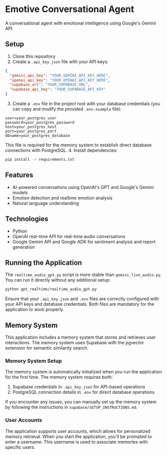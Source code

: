 # Emotive Conversational Agent

A conversational agent with emotional intelligence using Google's Gemini API.

## Setup

1. Clone this repository
2. Create a `.api_key.json` file with your API keys:
```json
{
  "gemini_api_key": "YOUR_GEMINI_API_KEY_HERE",
  "openai_api_key": "YOUR_OPENAI_API_KEY_HERE",
  "supabase_url": "YOUR_SUPABASE_URL",
  "supabase_api_key": "YOUR_SUPABASE_API_KEY"
}
```
3. Create a `.env` file in the project root with your database credentials (you can copy and modify the provided `.env.example` file):
```
user=your_postgres_user
password=your_postgres_password
host=your_postgres_host
port=your_postgres_port
dbname=your_postgres_database
```
   This file is required for the memory system to establish direct database connections with PostgreSQL.
4. Install dependencies:
```bash
pip install -r requirements.txt
```

## Features

- AI-powered conversations using OpenAI's GPT and Google's Gemini models
- Emotion detection and realtime emotion analysis
- Natural language understanding

## Technologies

- Python
- OpenAI real-time API for real-time audio conversations
- Google Gemini API and Google ADK for sentiment analysis and report generation

## Running the Application

The `realtime_audio_gpt.py` script is more stable than `gemini_live_audio.py`. You can run it directly without any additional setup:

```bash
python gpt_realtime/realtime_audio_gpt.py
```

Ensure that your `.api_key.json` and `.env` files are correctly configured with your API keys and database credentials. Both files are mandatory for the application to work properly.

## Memory System

This application includes a memory system that stores and retrieves user interactions. The memory system uses Supabase with the pgvector extension for semantic similarity search.

### Memory System Setup

The memory system is automatically initialized when you run the application for the first time. The memory system requires both:

1. Supabase credentials in `.api_key.json` for API-based operations
2. PostgreSQL connection details in `.env` for direct database operations

If you encounter any issues, you can manually set up the memory system by following the instructions in `supabase/SETUP_INSTRUCTIONS.md`.

### User Accounts

The application supports user accounts, which allows for personalized memory retrieval. When you start the application, you'll be prompted to enter a username. This username is used to associate memories with specific users.